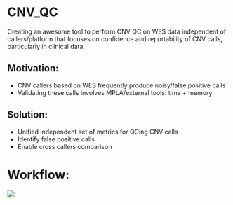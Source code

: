 # CNV_QC

Creating an awesome tool to perform CNV QC on WES data independent of callers/platform that focuses on confidence and reportability of CNV calls, particularly in clinical data.

## Motivation:
* CNV callers based on WES frequently produce noisy/false positive calls
* Validating these calls involves MPLA/external tools: time + memory 
## Solution: 
* Unified independent set of metrics for QCing CNV calls
* Identify false positive calls 
* Enable cross callers comparison 

# Workflow:
![](https://github.com/NCBI-Codeathons/CNV_QC/raw/master/workflow_new.png)

